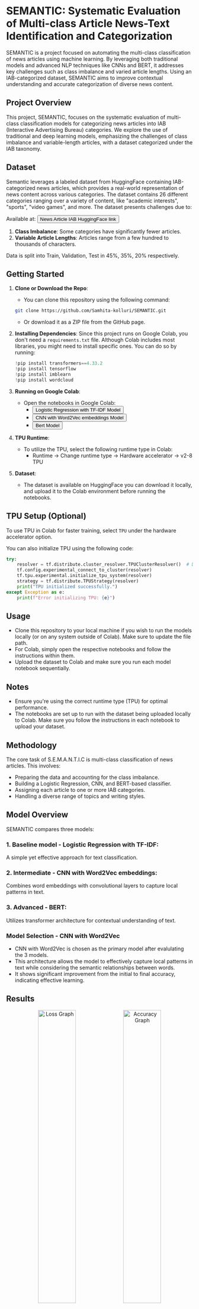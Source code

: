#  SEMANTIC: Systematic Evaluation of Multi-class Article News-Text Identification and Categorization
SEMANTIC is a project focused on automating the multi-class classification of news articles using machine learning. By leveraging both traditional models and advanced NLP techniques like CNNs and BERT, it addresses key challenges such as class imbalance and varied article lengths. Using an IAB-categorized dataset, SEMANTIC aims to improve contextual understanding and accurate categorization of diverse news content.

## Project Overview
This project, SEMANTIC, focuses on the systematic evaluation of multi-class classification models for categorizing news articles into IAB 
(Interactive Advertising Bureau) categories. We explore the use of traditional and deep learning models, emphasizing the challenges of class imbalance and variable-length articles, with a dataset categorized under the IAB taxonomy.

## Dataset
Semantic leverages a labeled dataset from HuggingFace containing IAB-categorized news articles, which provides a real-world representation of news content across various categories. The dataset contains 26 different categories ranging over a variety of content, like "academic interests", "sports", "video games", and more. The dataset presents challenges due to:

Available at: 
<a href="https://huggingface.co/datasets/shishir-dwi/News-Article-Categorization_IAB">
          <button>News Article IAB HuggingFace link</button></a> 

1. **Class Imbalance**: Some categories have significantly fewer articles.
2. **Variable Article Lengths**: Articles range from a few hundred to thousands of characters.

Data is split into Train, Validation, Test in  45%, 35%, 20% respectively.


## Getting Started

1. **Clone or Download the Repo**:
    - You can clone this repository using the following command:
    ```bash
    git clone https://github.com/Samhita-kolluri/SEMANTIC.git
    ```
    - Or download it as a ZIP file from the GitHub page.

2. **Installing Dependencies**:
    Since this project runs on Google Colab, you don't need a `requirements.txt` file. Although Colab includes most libraries, you might need to install specific ones. You can do so by running:
    ```python
    !pip install transformers==4.33.2
    !pip install tensorflow
    !pip install imblearn
    !pip install wordcloud
    ```

3. **Running on Google Colab**:
    - Open the notebooks in Google Colab:
        * <a href="https://github.com/Samhita-kolluri/SEMANTIC/blob/main/baseline_model.ipynb">
          <button>Logistic Regression with TF-IDF Model</button></a>
        * <a href="https://github.com/Samhita-kolluri/SEMANTIC/blob/main/cnn_model.ipynb">
          <button>CNN with Word2Vec embeddings Model</button></a>
        * <a href="https://github.com/Samhita-kolluri/SEMANTIC/blob/main/bert_model.ipynb">
          <button>Bert Model</button></a>



3. **TPU Runtime**:
    - To utilize the TPU, select the following runtime type in Colab:
      - Runtime → Change runtime type → Hardware accelerator → v2-8 TPU

4. **Dataset**:
    - The dataset is available on HuggingFace you can download it locally, and upload it to the Colab environment before running the notebooks.

## TPU Setup (Optional)
To use TPU in Colab for faster training, select `TPU` under the hardware accelerator option.

You can also initialize TPU using the following code:

```python
try:
    resolver = tf.distribute.cluster_resolver.TPUClusterResolver()  # Detecting TPUs
    tf.config.experimental_connect_to_cluster(resolver)
    tf.tpu.experimental.initialize_tpu_system(resolver)
    strategy = tf.distribute.TPUStrategy(resolver)
    print("TPU initialized successfully.")
except Exception as e:
    print(f"Error initializing TPU: {e}")
```

## Usage

- Clone this repository to your local machine if you wish to run the models locally (or on any system outside of Colab). Make sure to update the file path.
- For Colab, simply open the respective notebooks and follow the instructions within them.
- Upload the dataset to Colab and make sure you run each model notebook sequentially.

## Notes

- Ensure you're using the correct runtime type (TPU) for optimal performance.
- The notebooks are set up to run with the dataset being uploaded locally to Colab. Make sure you follow the instructions in each notebook to upload your dataset.

## Methodology
The core task of S.E.M.A.N.T.I.C is multi-class classification of news articles. This involves:
* Preparing the data and accounting for the class imbalance.
* Building a Logistic Regression, CNN, and BERT-based classifier.
* Assigning each article to one or more IAB categories.
* Handling a diverse range of topics and writing styles.

## Model Overview
SEMANTIC compares three models:
### 1. Baseline model - Logistic Regression with TF-IDF:
A simple yet effective approach for text classification.
### 2. Intermediate - CNN with Word2Vec embeddings:
Combines word embeddings with convolutional layers to capture local patterns in text.
### 3. Advanced - BERT:
Utilizes transformer architecture for contextual understanding of text.

### Model Selection - CNN with Word2Vec
* CNN with Word2Vec is chosen as the primary model after evalulating the 3 models.
* This architecture allows the model to effectively capture local patterns in text while considering the semantic relationships between words.
* It shows significant improvement from the initial to final accuracy, indicating effective learning.

## Results

<p align="center">
  <img src="results/loss.png" alt="Loss Graph" width="45%">
  <img src="results/accuracy.png" alt="Accuracy Graph" width="45%">
</p>

### Key takeaways
* The CNN with Word2Vec model demonstrates faster learning with higher training and validation accuracy, suggesting that it generalizes well on the validation set.
* The BERT model has a slower rate of improvement, especially in validation Accuracy 

## Future Work
* Combine multiple models to improve overall performance.
* Investigate advanced techniques for imbalanced data.
* Implementing a transformer-based decoder or advanced techniques to enhance model transparency.
* Optimize model architecture and training parameters for better performance.
* Integrate news-specific features or pre-processing techniques to enhance classification accuracy.

By addressing these limitations and pursuing these future directions, the S.E.M.A.N.T.I.C aims to create 
an even more robust and accurate news article classification system
